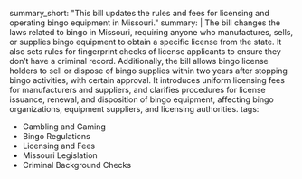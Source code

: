 summary_short: "This bill updates the rules and fees for licensing and operating bingo equipment in Missouri."
summary: |
  The bill changes the laws related to bingo in Missouri, requiring anyone who manufactures, sells, or supplies bingo equipment to obtain a specific license from the state. It also sets rules for fingerprint checks of license applicants to ensure they don’t have a criminal record. Additionally, the bill allows bingo license holders to sell or dispose of bingo supplies within two years after stopping bingo activities, with certain approval. It introduces uniform licensing fees for manufacturers and suppliers, and clarifies procedures for license issuance, renewal, and disposition of bingo equipment, affecting bingo organizations, equipment suppliers, and licensing authorities.
tags:
  - Gambling and Gaming
  - Bingo Regulations
  - Licensing and Fees
  - Missouri Legislation
  - Criminal Background Checks

